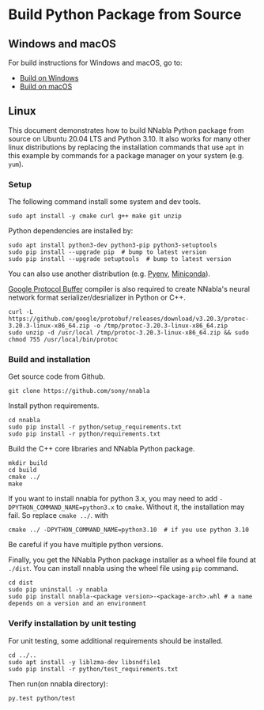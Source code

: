 # Build Python Package from Source

## Windows and macOS

For build instructions for Windows and macOS, go to:

* [Build on Windows](build_windows.md)
* [Build on macOS](build_macos.md)

## Linux

This document demonstrates how to build NNabla Python package from source on Ubuntu 20.04 LTS and Python 3.10. It also works for many other linux distributions by replacing the installation commands that use `apt` in this example by commands for a package manager on your system (e.g. `yum`).

### Setup

The following command install some system and dev tools.

```shell
sudo apt install -y cmake curl g++ make git unzip
```

Python dependencies are installed by:

```shell
sudo apt install python3-dev python3-pip python3-setuptools
sudo pip install --upgrade pip  # bump to latest version
sudo pip install --upgrade setuptools  # bump to latest version
```

You can also use another distribution (e.g. [Pyenv](https://github.com/pyenv/pyenv), [Miniconda](https://conda.io/miniconda.html)).

[Google Protocol Buffer](https://github.com/google/protobuf) compiler is also required to create NNabla's neural network format serializer/desrializer in Python or C++.

```shell
curl -L https://github.com/google/protobuf/releases/download/v3.20.3/protoc-3.20.3-linux-x86_64.zip -o /tmp/protoc-3.20.3-linux-x86_64.zip
sudo unzip -d /usr/local /tmp/protoc-3.20.3-linux-x86_64.zip && sudo chmod 755 /usr/local/bin/protoc
```

### Build and installation

Get source code from Github.

```shell
git clone https://github.com/sony/nnabla
```

Install python requirements.

```shell
cd nnabla
sudo pip install -r python/setup_requirements.txt
sudo pip install -r python/requirements.txt
```

Build the C++ core libraries and NNabla Python package.

```shell
mkdir build
cd build
cmake ../
make
```

If you want to install nnabla for python 3.x, you may need to add `-DPYTHON_COMMAND_NAME=python3.x` to `cmake`. Without it, the installation may fail.
So replace `cmake ../`. with

```shell
cmake ../ -DPYTHON_COMMAND_NAME=python3.10  # if you use python 3.10
```

Be careful if you have multiple python versions.

Finally, you get the NNabla Python package installer as a wheel file found at `./dist`. You can install nnabla using the wheel file using `pip` command.

```shell
cd dist
sudo pip uninstall -y nnabla
sudo pip install nnabla-<package version>-<package-arch>.whl # a name depends on a version and an environment
```

### Verify installation by unit testing

For unit testing, some additional requirements should be installed.

```shell
cd ../..
sudo apt install -y liblzma-dev libsndfile1
sudo pip install -r python/test_requirements.txt
```

Then run(on nnabla directory):

```
py.test python/test
```
